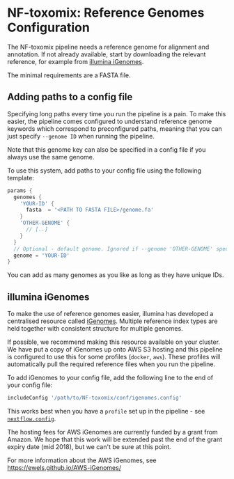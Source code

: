 # NF-toxomix: Reference Genomes Configuration

The NF-toxomix pipeline needs a reference genome for alignment and annotation. If not already available, start by downloading the relevant reference, for example from [illumina iGenomes](https://support.illumina.com/sequencing/sequencing_software/igenome.html).

The minimal requirements are a FASTA file.

## Adding paths to a config file
Specifying long paths every time you run the pipeline is a pain. To make this easier, the pipeline comes configured to understand reference genome keywords which correspond to preconfigured paths, meaning that you can just specify `--genome ID` when running the pipeline. 

Note that this genome key can also be specified in a config file if you always use the same genome.

To use this system, add paths to your config file using the following template:

```groovy
params {
  genomes {
    'YOUR-ID' {
      fasta  = '<PATH TO FASTA FILE>/genome.fa'
    }
    'OTHER-GENOME' {
      // [..]
    }
  }
  // Optional - default genome. Ignored if --genome 'OTHER-GENOME' specified on command line
  genome = 'YOUR-ID'
}
```

You can add as many genomes as you like as long as they have unique IDs.

## illumina iGenomes
To make the use of reference genomes easier, illumina has developed a centralised resource called [iGenomes](https://support.illumina.com/sequencing/sequencing_software/igenome.html). Multiple reference index types are held together with consistent structure for multiple genomes.

If possible, we recommend making this resource available on your cluster. We have put a copy of iGenomes up onto AWS S3 hosting and this pipeline is configured to use this for some profiles (`docker`, `aws`). These profiles will automatically pull the required reference files when you run the pipeline.

To add iGenomes to your config file, add the following line to the end of your config file:

```groovy
includeConfig '/path/to/NF-toxomix/conf/igenomes.config'
```

This works best when you have a `profile` set up in the pipeline - see [`nextflow.config`](../../nextflow.config).

The hosting fees for AWS iGenomes are currently funded by a grant from Amazon. We hope that this work will be extended past the end of the grant expiry date (mid 2018), but we can't be sure at this point.

For more information about the AWS iGenomes, see https://ewels.github.io/AWS-iGenomes/
